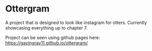 # Ottergram

A project that is designed to look like instagram for otters. 
Currently showcasing everything up to chapter 7. 

Project can be seen using github pages here: https://gavingray11.github.io/ottergram/
